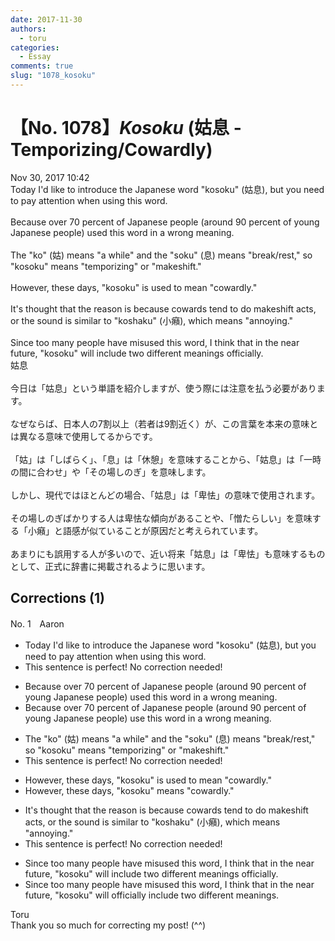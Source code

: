 ```yaml
---
date: 2017-11-30
authors:
  - toru
categories:
  - Essay
comments: true
slug: "1078_kosoku"
---
```


# 【No. 1078】<strong><em>Kosoku</strong></em> (姑息 - Temporizing/Cowardly)
<div class="date">Nov 30, 2017 10:42</div>
<div id="post"><div id="body_show_ori">
Today I'd like to introduce the Japanese word "kosoku" (姑息), but you need to pay attention when using this word.<br/><br/>Because over 70 percent of Japanese people (around 90 percent of young Japanese people) used this word in a wrong meaning.<br/><br/>The "ko" (姑) means "a while" and the "soku" (息) means "break/rest," so "kosoku" means "temporizing" or "makeshift."<br/><br/>However, these days, "kosoku" is used to mean "cowardly."<br/><br/>It's thought that the reason is because cowards tend to do makeshift acts, or the sound is similar to "koshaku" (小癪), which means "annoying."<br/><br/>Since too many people have misused this word, I think that in the near future, "kosoku" will include two different meanings officially.
</div></div>

<!-- more -->

<div id="post_ja"><div id="body_show_mo">
姑息<br/><br/>今日は「姑息」という単語を紹介しますが、使う際には注意を払う必要があります。<br/><br/>なぜならば、日本人の7割以上（若者は9割近く）が、この言葉を本来の意味とは異なる意味で使用してるからです。<br/><br/>「姑」は「しばらく」、「息」は「休憩」を意味することから、「姑息」は「一時の間に合わせ」や「その場しのぎ」を意味します。<br/><br/>しかし、現代ではほとんどの場合、「姑息」は「卑怯」の意味で使用されます。<br/><br/>その場しのぎばかりする人は卑怯な傾向があることや、「憎たらしい」を意味する「小癪」と語感が似ていることが原因だと考えられています。<br/><br/>あまりにも誤用する人が多いので、近い将来「姑息」は「卑怯」も意味するものとして、正式に辞書に掲載されるように思います。
</div></div>

## Corrections (1)
<div id="block"><div class="first_name"> No. 1　<span class="just_name">Aaron</span></div><div id="block2">
<ul class="correction_field">
<li class="incorrect">Today I'd like to introduce the Japanese word "kosoku" (姑息), but you need to pay attention when using this word.</li>
<li class="corrected perfect">This sentence is perfect! No correction needed!</li>
</ul>
<ul class="correction_field">
<li class="incorrect">Because over 70 percent of Japanese people (around 90 percent of young Japanese people) used this word in a wrong meaning.</li>
<li class="corrected correct">
Because over 70 percent of Japanese people (around 90 percent of young Japanese people) use this word in a wrong meaning.
</li>
</ul>
<ul class="correction_field">
<li class="incorrect">The "ko" (姑) means "a while" and the "soku" (息) means "break/rest," so "kosoku" means "temporizing" or "makeshift."</li>
<li class="corrected perfect">This sentence is perfect! No correction needed!</li>
</ul>
<ul class="correction_field">
<li class="incorrect">However, these days, "kosoku" is used to mean "cowardly."</li>
<li class="corrected correct">
However, these days, "kosoku" means "cowardly."
</li>
</ul>
<ul class="correction_field">
<li class="incorrect">It's thought that the reason is because cowards tend to do makeshift acts, or the sound is similar to "koshaku" (小癪), which means "annoying."</li>
<li class="corrected perfect">This sentence is perfect! No correction needed!</li>
</ul>
<ul class="correction_field">
<li class="incorrect">Since too many people have misused this word, I think that in the near future, "kosoku" will include two different meanings officially.</li>
<li class="corrected correct">
Since too many people have misused this word, I think that in the near future, "kosoku" will officially include two different meanings.
</li>
</ul>
</div><div class="name"><span class="just_name">Toru</span><br>
Thank you so much for correcting my post! (^^)
</div>
</div>
